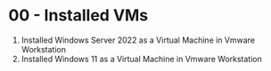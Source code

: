 # 00 - Installed VMs

1. Installed Windows Server 2022 as a Virtual Machine in Vmware Workstation
2. Installed Windows 11 as a Virtual Machine in Vmware Workstation